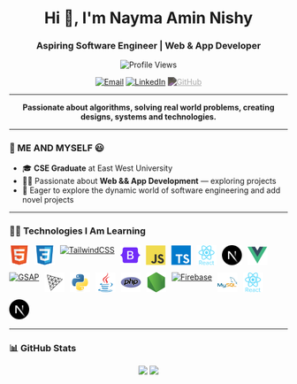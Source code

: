<h1 align="center">Hi 👋, I'm Nayma Amin Nishy</h1>
<h3 align="center">Aspiring Software Engineer | Web & App Developer</h3>

<p align="center">
  <img src="https://komarev.com/ghpvc/?username=tafsiruzzaman&label=Profile%20views&color=0e75b6&style=flat" alt="Profile Views" />
</p>

<p align="center">
  <a href="mailto:naymaaminnishy22@gmail.com"><img src="https://img.shields.io/badge/-Email-D14836?style=flat&logo=gmail&logoColor=black" alt="Email"/></a>
  <a href="https://www.linkedin.com/in/nayma-amin-nishy-b1260532b/" target="_blank"><img src="https://raw.githubusercontent.com/rahuldkjain/github-profile-readme-generator/master/src/images/icons/Social/linked-in-alt.svg" alt="LinkedIn" height="28" width="38"/></a>
  <a href="https://github.com/Nayma-Amin" target="_blank"><img src="https://cdn.jsdelivr.net/gh/simple-icons/simple-icons/icons/github.svg" alt="GitHub" height="28" width="38" style="filter: invert(0.7);"/></a>
</p>

---

<p align="center">
  <b>Passionate about algorithms, solving real world problems, creating designs, systems and technologies.</b>
</p>

---

### 🚀 ME AND MYSELF 😃

- 🎓 **CSE Graduate** at East West University
- 👩‍💻 Passionate about **Web && App Development** — exploring projects
- 🤝 Eager to explore the dynamic world of software engineering and add novel projects

---

### 👩‍💻 Technologies I Am Learning

<p align="left" style="display:flex;gap:10px;flex-wrap:wrap;">
  <a href="https://developer.mozilla.org/en-US/docs/Web/HTML" target="_blank"><img src="https://raw.githubusercontent.com/devicons/devicon/master/icons/html5/html5-original.svg" alt="HTML5" width="36" height="36"/></a>
  <a href="https://developer.mozilla.org/en-US/docs/Web/CSS" target="_blank"><img src="https://raw.githubusercontent.com/devicons/devicon/master/icons/css3/css3-original.svg" alt="CSS3" width="36" height="36"/></a>
  <a href="https://tailwindcss.com/" target="_blank"><img src="https://www.vectorlogo.zone/logos/tailwindcss/tailwindcss-icon.svg" alt="TailwindCSS" width="36" height="36"/></a>
  <a href="https://getbootstrap.com/" target="_blank"><img src="https://raw.githubusercontent.com/devicons/devicon/master/icons/bootstrap/bootstrap-plain.svg" alt="Bootstrap" width="36" height="36"/></a>
  <a href="https://www.javascript.com/" target="_blank"><img src="https://raw.githubusercontent.com/devicons/devicon/master/icons/javascript/javascript-original.svg" alt="JavaScript" width="36" height="36"/></a>
  <a href="https://www.typescriptlang.org/" target="_blank"><img src="https://raw.githubusercontent.com/devicons/devicon/master/icons/typescript/typescript-original.svg" alt="TypeScript" width="36" height="36"/></a>
  <a href="https://reactjs.org/" target="_blank"><img src="https://raw.githubusercontent.com/devicons/devicon/master/icons/react/react-original-wordmark.svg" alt="React" width="36" height="36"/></a>
  <a href="https://nextjs.org/" target="_blank"><img src="https://raw.githubusercontent.com/devicons/devicon/master/icons/nextjs/nextjs-original.svg" alt="Next.js" width="36" height="36"/></a>
  <a href="https://vuejs.org/" target="_blank"><img src="https://raw.githubusercontent.com/devicons/devicon/master/icons/vuejs/vuejs-original.svg" alt="Vue.js" width="36" height="36"/></a>
  <a href="https://greensock.com/gsap/" target="_blank"><img src="https://cdn.worldvectorlogo.com/logos/greensock.svg" alt="GSAP" width="36" height="36"/></a>
  <a href="https://threejs.org/" target="_blank"><img src="https://raw.githubusercontent.com/devicons/devicon/master/icons/threejs/threejs-original.svg" alt="Three.js" width="36" height="36"/></a>
  <a href="https://www.python.org/" target="_blank"><img src="https://raw.githubusercontent.com/devicons/devicon/master/icons/python/python-original.svg" alt="Python" width="36" height="36"/></a>
  <a href="https://www.java.com/" target="_blank"><img src="https://raw.githubusercontent.com/devicons/devicon/master/icons/java/java-original.svg" alt="Java" width="36" height="36"/></a>
  <a href="https://www.php.net/" target="_blank"><img src="https://raw.githubusercontent.com/devicons/devicon/master/icons/php/php-original.svg" alt="PHP" width="36" height="36"/></a>
  <a href="https://nodejs.org/" target="_blank"><img src="https://raw.githubusercontent.com/devicons/devicon/master/icons/nodejs/nodejs-original.svg" alt="Node.js" width="36" height="36"/></a>
  <a href="https://firebase.google.com/" target="_blank"><img src="https://www.vectorlogo.zone/logos/firebase/firebase-icon.svg" alt="Firebase" width="36" height="36"/></a>
  <a href="https://www.mysql.com/" target="_blank"><img src="https://raw.githubusercontent.com/devicons/devicon/master/icons/mysql/mysql-original-wordmark.svg" alt="MySQL" width="36" height="36"/></a>
  <a href="https://reactjs.org/" target="_blank"><img src="https://raw.githubusercontent.com/devicons/devicon/master/icons/react/react-original-wordmark.svg" alt="React" width="36" height="36"/></a>
  <a href="https://nextjs.org/" target="_blank"><img src="https://raw.githubusercontent.com/devicons/devicon/master/icons/nextjs/nextjs-original.svg" alt="Next.js" width="36" height="36"/></a>
</p>

---

### 📊 GitHub Stats

<p align="center">
  <img src="https://github-readme-stats.vercel.app/api?username=Nayma-Amin&show_icons=true&hide_title=true" height="150"/>
  <img src="https://github-readme-stats.vercel.app/api/top-langs/?username=Nayma-Amin&layout=compact" height="150"/>
</p>